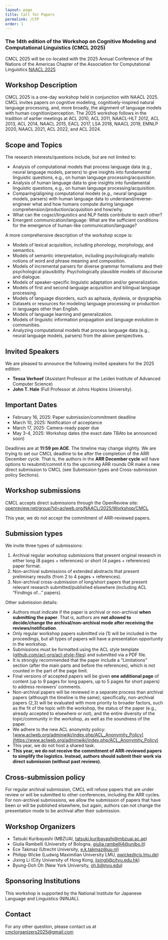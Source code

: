 ```yaml
---
layout: page
title: Call for Papers
permalink: /CfP
order: 1
---
```


### The 14th edition of the Workshop on Cognitive Modeling and Computational Linguistics (CMCL 2025)

CMCL 2025 will be co-located with the 2025 Annual Conference of the Nations of the Americas Chapter of the Association for Computational Linguistics [NAACL 2025](https://2025.naacl.org/) 

## Workshop Description
CMCL 2025 is a one-day workshop held in conjunction with NAACL 2025. CMCL invites papers on cognitive modeling, cognitively-inspired natural language processing, and, more broadly, the alignment of language models with human cognition/perception. The 2025 workshop follows in the tradition of earlier meetings at ACL 2010, ACL 2011, NAACL-HLT 2012, ACL 2013, ACL 2014, NAACL 2015, EACL 2017, LSA 2018, NAACL 2019, EMNLP 2020, NAACL 2021, ACL 2022, and ACL 2024.
## Scope and Topics
The research interests/questions include, but are not limited to:
- Analysis of computational models that process language data (e.g., neural language models, parsers)  to give insights into fundamental linguistic questions, e.g., on human language processing/acquisition.
- Analysis of human language data to give insights into fundamental linguistic questions, e.g., on human language processing/acquisition.
- Comparing/aligning computational models (e.g., neural language models, parsers) with human language data to understand/reverse-engineer what and how humans compute during language comprehension/production/acquisition and how/why.
- What can the cogsci/linguistics and NLP fields contribute to each other? 
- Emergent communication/language: What are the sufficient conditions for the emergence of human-like communication/language?

A more comprehensive description of the workshop scope is:
- Models of lexical acquisition, including phonology, morphology, and semantics.
- Models of semantic interpretation, including psychologically realistic notions of word and phrase meaning and composition.
- Models of incremental parsers for diverse grammar formalisms and their psychological plausibility.
Psychologically plausible models of discourse and dialogue.
- Models of speaker-specific linguistic adaptation and/or generalization.
- Models of first and second language acquisition and bilingual language processing.
- Models of language disorders, such as aphasia, dyslexia, or dysgraphia.
- Datasets or resources for modeling language processing or production in languages other than English.
- Models of language learning and generalization.
- Models of linguistic information propagation and language evolution in communities.
- Analyzing computational models that process language data (e.g., neural language models, parsers) from the above perspectives.

## Invited Speakers
We are pleased to announce the following invited speakers for the 2025 edition:
- **Tessa Verhoef** (Assistant Professor at the Leiden Institute of Advanced Computer Science) 
- **John T. Hale** (Full Professor at Johns Hopkins University). 

## Important Dates 
- February 16, 2025: Paper submission/commitment deadline
- March 10, 2025: Notification of acceptance
- March 17, 2025: Camera-ready paper due
- May 3-4, 2025: Workshop dates (the exact date TBAto be announced soon)

Deadlines are at **11:59 pm AOE**. The timeline may change slightly. We are trying to set our CMCL deadline to be after the completion of the ARR December cycle. That is, the authors in the **ARR December cycle** will have options to resubmit/commit it to the upcoming ARR rounds OR make a new direct submission to CMCL (see Submission types and Cross-submission policy Sections).

## Workshop submissions
CMCL accepts direct submissions through the OpenReview site: [openreview.net/group?id=aclweb.org/NAACL/2025/Workshop/CMCL](https://openreview.net/group?id=aclweb.org/NAACL/2025/Workshop/CMCL)

This year, we do not accept the commitment of ARR-reviewed papers.
## Submission types
We invite three types of submissions:
1. Archival regular workshop submissions that present original research in either long (8 pages + references) or short (4 pages + references) paper format.
2. Non-archival submissions of extended abstracts that present preliminary results (from 2 to 4 pages + references).
3. Non-archival cross-submission of long/short papers that present relevant research submitted/published elsewhere (including ACL “Findings of…” papers).


Other submission details:
- Authors must indicate if the paper is archival or non-archival **when submitting the paper**. That is, authors are **not allowed to decide/change the archival/non-archival mode after receiving the reviews/notification**.
- Only regular workshop papers submitted via (1) will be included in the proceedings, but all types of papers will have a presentation opportunity in the workshop.
- Submissions must be formatted using the ACL style template ([github.com/acl-org/acl-style-files](https://github.com/acl-org/acl-style-files)) and submitted via a PDF file.
- It is strongly recommended that the paper include a “Limitations” section (after the main parts and before the references), which is not counted in the part of the page limit. 
- Final versions of accepted papers will be given **one additional page** of content (up to 9 pages for long papers, up to 5 pages for short papers) to address reviewers’ comments. 
- Non-archival papers will be reviewed in a separate process than archival papers (although the timeline is the same); specifically, non-archival papers (2,3) will be evaluated with more priority to broader factors, such as the fit of the topic with the workshop, the status of the paper (e.g., already accepted to elsewhere or not), and the entire diversity of the topic/community in the workshop, as well as the soundness of the paper.
- We adhere to the new ACL anonymity policy: [www.aclweb.org/adminwiki/index.php/ACL_Anonymity_Policy](https://www.aclweb.org/adminwiki/index.php/ACL_Anonymity_Policy)
- This year, we do not host a shared task.
- **This year, we do not receive the commitment of ARR-reviewed papers to simplify the logistics. Instead, authors should submit their work via direct submission (without past reviews).**

## Cross-submission policy

For regular archival submission, CMCL will refuse papers that are under review or will be submitted to other conferences, including the ARR cycles. For non-archival submissions, we allow the submission of papers that have been or will be published elsewhere, but again, authors can not change the presentation mode to be archival after their submission.

## Workshop Organizers
- Tatsuki Kuribayashi (MBZUAI, tatsuki.kuribayashi@mbzuai.ac.ae)
- Giulia Rambelli (University of Bologna, giulia.rambelli4@unibo.it)
- Ece Takmaz (Utrecht University, e.k.takmaz@uu.nl)
- Philipp Wicke (Ludwig Maximilian University LMU, pwicke@cis.lmu.de)
- Jixing Li (City University of Hong Kong, jixingli@cityu.edu.hk)
- Byung-Doh Oh (New York University, oh.b@nyu.edu)

## Sponsoring Institutions
This workshop is supported by the National Institute for Japanese Language and Linguistics (NINJAL).

## Contact

For any other question, please contact us at [cmclorganizers2025@gmail.com](mailto:cmclorganizers2025@gmail.com)


<!--
## Call of Paper

Co-located with ACL 2024 in Bankok, Thailand.


<iframe src="https://www.google.com/maps/embed?pb=!1m18!1m12!1m3!1d992233.6942053817!2d99.97363989628013!3d13.723724826940103!2m3!1f0!2f0!3f0!3m2!1i1024!2i768!4f13.1!3m3!1m2!1s0x311d6032280d61f3%3A0x10100b25de24820!2sBangkok%2C%20Thailandia!5e0!3m2!1sit!2sit!4v1703056488349!5m2!1sit!2sit" width="600" height="450" style="border:0;" allowfullscreen="" loading="lazy" referrerpolicy="no-referrer-when-downgrade"></iframe>

For info:
- [https://cmclorg.github.io](https://cmclorg.github.io)
- [cmclorganizers2024@gmail.com](mailto:cmclorganizers2024@gmail.com)


### Workshop Description
CMCL 2024 is a one-day workshop held in conjunction with ACL 2024. CMCL invites papers on cognitive modeling, cognitively-inspired natural language processing, and, more broadly, the alignment of language models with human cognition/perception. The 2024 workshop follows in the tradition of earlier meetings at ACL 2010, ACL 2011, NAACL-HLT 2012, ACL 2013, ACL 2014, NAACL 2015, EACL 2017, LSA 2018, NAACL 2019, EMNLP 2020, NAACL 2021, and ACL 2022.

### Scope and Topics
The research interests/questions include, but are not limited to:
- Human-like language acquisition/learning: How is language acquisition of language models (LMs) (dis)similar to humans, and why?
- Contrasting/aligning NLP models with human behavior data: What do humans compute during language comprehension/production, and how/why?
- Linguistic probing of NLP models: How well do current language models understand/represent/generalize language behaviorally/internally?
- Linguistically-motivated data modeling/analysis: How can one quantify a particular aspect of language?
- Emergent communication/language: What are the sufficient conditions for the emergence of language?

A more formal description of the workshop scope is:
- Stochastic models of factors influencing a speaker's production or comprehension decisions.
- Models of semantic interpretation, including psychologically realistic notions of word and phrase meaning and composition.
- Incremental parsers for diverse grammar formalisms and their psychological plausibility.
- Models of speaker-specific linguistic adaptation and/or generalization.
- Models of first and second language acquisition and bilingual language processing.
- Behavioral tasks for better understanding neural models of linguistic representation.
- Models and empirical analysis of the relationship between mechanistic psycholinguistic principles and pragmatics or semantics.
- Models of lexical acquisition, including phonology, morphology, and semantics.
- Psychologically motivated models of grammar induction.
- Psychologically plausible models of lexical or conceptual representations.
- Models of language disorders, such as aphasia, dyslexia, or dysgraphia.
- Behavioral datasets or resources for modeling language processing or production in languages other than English.
- Models of language comprehension difficulty.
- Models of language learning and generalization.
- Models of linguistic information propagation and language evolution in communities.
- Cognitively-motivated models of discourse and dialogue.

### Invited Speakers
We are pleased to announce the following invited speakers for the 2024 edition:

- [Aida Nematzadeh](http://www.aidanematzadeh.me/) (Google DeepMind)
- [Frank Keller](https://homepages.inf.ed.ac.uk/keller/) (University of Edinburgh) 


### Important Dates
- ~~May 17~~ **May 31, 2024**: Paper submission/commitment deadline (**extended**)
- ~~June 17~~ **June 28, 2024**: Notification of acceptance (**extended**)
- ~~July 1~~ **July 4, 2024**: Camera-ready paper due (**extended**)
- August 15, 2024: Workshop dates


Deadlines are at **11:59 pm AOE**

### Workshop submissions
CMCL accepts direct submissions through the OpenReview site: [https://openreview.net/group?id=aclweb.org/ACL/2024/Workshop/CMCL](https://openreview.net/group?id=aclweb.org/ACL/2024/Workshop/CMCL).

We also receive papers already reviewed in ACL Rolling Review (ARR) February or earlier; their acceptance to CMCL will be based on the ARR reviews.
ARR: [https://openreview.net/group?id=aclweb.org/ACL/ARR](https://openreview.net/group?id=aclweb.org/ACL/ARR)

Commitment page:[https://openreview.net/group?id=aclweb.org/ACL/2024/Workshop/CMCL_ARR_Commitment](https://openreview.net/group?id=aclweb.org/ACL/2024/Workshop/CMCL_ARR_Commitment)

You can find below a schema about submission and ARR cycle.
![ARR submission](ARR.png){:class="img-responsive"}

### Submission types
We invite three types of submissions: 

(1) Archival regular workshop submissions that present original research in either long (8 pages + references) or short (4 pages + references) paper format. 

(2) Non-archival submissions of extended abstracts that present preliminary results (from 2 to 4 pages + references). 

(3) Non-archival cross-submission of long/short papers that present relevant research submitted/published elsewhere (including ACL "Findings of..." papers).


- Only regular workshop papers submitted via (1) will be included in the proceedings, but all types of papers will have a presentation opportunity in the workshop.
- Submissions must be formatted using the ACL style template ([https://github.com/acl-org/acl-style-files](https://github.com/acl-org/acl-style-files)) and submitted via a PDF file.
- We adhere to the ACL anonymity policy: [https://www.aclweb.org/adminwiki/index.php/ACL_Anonymity_Policy](https://www.aclweb.org/adminwiki/index.php/ACL_Anonymity_Policy)
- This year we don't host a shared task.

Final versions of accepted papers will be given **one additional page of content** (up to 9 pages for long papers, up to 5 pages for short papers) to address reviewers’ comments.

### Workshop Organizers
Tatsuki Kuribayashi (MBZUAI, [tatsuki.kuribayashi@mbzuai.ac.ae](mailto:tatsuki.kuribayashi@mbzuai.ac.ae))

Giulia Rambelli (University of Bologna, [giulia.rambelli4@unibo.it](mailto:giulia.rambelli4@unibo.it))

Ece Takmaz (University of Amsterdam, [ece.takmaz@uva.nl](mailto:ece.takmaz@uva.nl))

Philipp Wicke (Ludwig Maximilian University LMU, [pwicke@cis.lmu.de](mailto:pwicke@cis.lmu.de))

Yohei Oseki (University of Tokyo, [oseki@g.ecc.u-tokyo.ac.jp](mailto:oseki@g.ecc.u-tokyo.ac.jp))

## Website
[https://cmclorg.github.io/](https://cmclorg.github.io/)

### Sponsoring Institutions
This workshop was supported by JSPS KAKENHI Grant Number JP24H00087.

### Contact
[cmclorganizers2024@gmail.com](mailto:cmclorganizers2024@gmail.com)
-->

<!-- ## Workshop Submissions

We accept three categories of papers: regular workshop papers, extended abstracts and cross-submissions. Only regular workshop papers will be included in the proceedings as archival publications. All submissions should be in PDF format: https://openreview.net/group?id=aclweb.org/ACL/2022/Workshop/CMCL.
To facilitate double-blind reviewing, submitted manuscripts should not include any identifying information about the authors. Submissions with associated preprints (e.g. arXiv) will be considered. Submissions must be formatted using ACL 2022 templates, available at: https://aclrollingreview.org/cfp.
We accept papers that have been committed to ACL 2022: they will have to be submitted through the workshop website by Mar 18, 2022. Notice that the authors will be asked to describe how they addressed the ACL reviewers' comments.

**REGULAR WORKSHOP PAPERS** can be either full (8 pages of content + references) or short papers (4 pages + references) reporting original and unpublished research that combines cognitive modeling and computational linguistics. *If a workshop paper has been submitted elsewhere, the authors have to declare it at submission time. Papers to be presented at CMCL 2022 must be withdrawn from other venues.*

**EXTENDED ABSTRACTS** (from 2 to 4 pages + references) describe preliminary work or results that have not been published before. Accepted abstracts will be presented at the workshop, but will *not* be included in the workshop proceedings.

We will also accept **CROSS-SUBMISSIONS** (from 2 to 4 pages + references) for papers on related topics that have already appeared in a non-NLP venue (e.g. CogSci). These papers will be presented at the workshop, but will *not* be included in the proceedings. Interested authors are asked to add a note on the original venue in the submission.


### SHARED TASK ON EYE-TRACKING DATA PREDICTION

This year, we have prepared a shared task on multilingual eye-tracking data prediction. Full details have been included at the shared task website [here: https://competitions.codalab.org/competitions/36415](https://competitions.codalab.org/competitions/36415).

For more info on the shared task: [cmclsharedtask@gmail.com](mailto:cmclsharedtask@gmail.com)


## Important Dates

- Submission deadline: ~~February 28, 2022~~ March 7, 2022 (including shared-task papers)
- Deadline for Submission of ACL-committed papers: March 18, 2022
- Notification of acceptance: March 26, 2022
- Camera-ready version due: April 10, 2022
- Workshop date: May 26, 2022 (TBD)

All deadlines are 11:59 PM (UTC-12:00) (i.e., anywhere on earth)


## Workshop Organizers

* Emmanuele Chersoni, The Hong Kong Polytechnic University
* Nora Hollenstein, University of Copenhagen
* Cassandra Jacobs, University at Buffalo
* Yohei Oseki, University of Tokyo
* Laurent Prévot, Aix-Marseille University
* Enrico Santus, Bayer


## Programme Committee

Laura Aina (Pompeu Fabre University of Barcelona), Raquel Garrido Alhama (Tilburg University), Afra Alishahi (Tilburg University), Philippe Blache (Aix-Marseille University), Christos Christodoulopoulos (Amazon), Aniello De Santo (University of Utah), Vesna Djokic (University of Amsterdam), Micha Elsner (Ohio State University), Raquel Fernandez (University of Amsterdam), Abdellah Fourtassi (Aix-Marseille University), Michael Frank (Stanford University), Robert Frank (Yale University), Stella Frank (University of Trento), Diego Frassinelli (University of Konstanz), John Hale (University of Georgia), Yu-Yin Hsu (The Hong Kong Polytechnic University), Tim Hunter (UCLA), Samar Husain (IIT Delhi), Anna Ivanova (MIT), Jordan Kodner (Stony Brook University), Gianluca Lebani (University Ca’ Foscari Venezia), Fred Mailhot (Dialpad), Karl Neergaard (University of Macau), Ludovica Pannitto (University of Trento), Stephen Politzer-Ahles (The Hong Kong Polytechnic University), Vito Pirrelli (ILC-CNR Pisa), Giulia Rambelli (University of Pisa), Roi Reichart (Technion – Israel Institute of Technology), Rachel A Ryskin (University of California Merced), Lavinia Salicchi (The Hong Kong Polytechnic University), William Schuler (Ohio State University), Marco Silvio Giuseppe Senaldi (McGill University), Cory Shain (MIT), Friederike Seyfried (The Hong Kong Polytechnic University), Ece Takmaz (University of Amsterdam), Lonneke Van Der Plas (Idiap Research Institute), Yao Yao (The Hong Kong Polytechnic University), Frances Yung (Saarland University).

## Sponsoring Institutions

Japan Society for the Promotion of Science

Laboratoire Parole et Langage, CNRS, France


## Contact Email

[cmclorganizers2022@gmail.com](mailto:cmclorganizers2022@gmail.com)

-->
